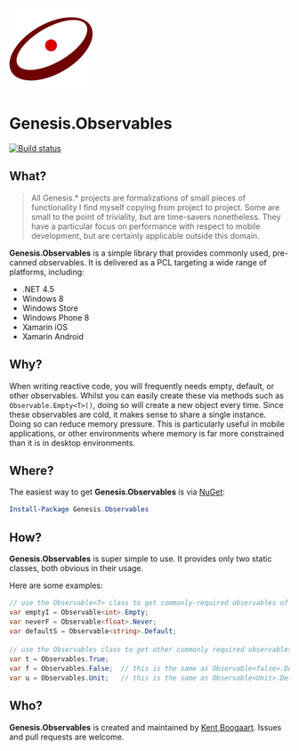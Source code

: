![Logo](Art/Logo150x150.png "Logo")

# Genesis.Observables

[![Build status](https://ci.appveyor.com/api/projects/status/8wjfp853462kea3e?svg=true)](https://ci.appveyor.com/project/kentcb/genesis-observables)

## What?

> All Genesis.* projects are formalizations of small pieces of functionality I find myself copying from project to project. Some are small to the point of triviality, but are time-savers nonetheless. They have a particular focus on performance with respect to mobile development, but are certainly applicable outside this domain.
 
**Genesis.Observables** is a simple library that provides commonly used, pre-canned observables. It is delivered as a PCL targeting a wide range of platforms, including:

* .NET 4.5
* Windows 8
* Windows Store
* Windows Phone 8
* Xamarin iOS
* Xamarin Android

## Why?

When writing reactive code, you will frequently needs empty, default, or other observables. Whilst you can easily create these via methods such as `Observable.Empty<T>()`, doing so will create a new object every time. Since these observables are cold, it makes sense to share a single instance. Doing so can reduce memory pressure. This is particularly useful in mobile applications, or other environments where memory is far more constrained than it is in desktop environments.

## Where?

The easiest way to get **Genesis.Observables** is via [NuGet](http://www.nuget.org/packages/Genesis.Observables/):

```PowerShell
Install-Package Genesis.Observables
```

## How?

**Genesis.Observables** is super simple to use. It provides only two static classes, both obvious in their usage.

Here are some examples:

```C#
// use the Observable<T> class to get commonly-required observables of any type
var emptyI = Observable<int>.Empty;
var neverF = Observable<float>.Never;
var defaultS = Observable<string>.Default;

// use the Observables class to get other commonly required observables
var t = Observables.True;
var f = Observables.False;  // this is the same as Observable<false>.Default, but provided for convenience
var u = Observables.Unit;   // this is the same as Observable<Unit>.Default, but provided for convenience
```

## Who?

**Genesis.Observables** is created and maintained by [Kent Boogaart](http://kent-boogaart.com). Issues and pull requests are welcome.
